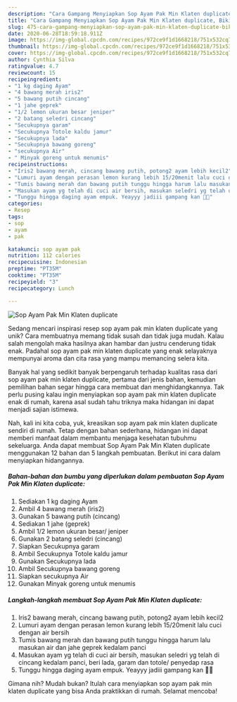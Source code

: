 ```yaml
---
description: "Cara Gampang Menyiapkan Sop Ayam Pak Min Klaten duplicate, Bikin Ngiler"
title: "Cara Gampang Menyiapkan Sop Ayam Pak Min Klaten duplicate, Bikin Ngiler"
slug: 475-cara-gampang-menyiapkan-sop-ayam-pak-min-klaten-duplicate-bikin-ngiler
date: 2020-06-28T18:59:18.911Z
image: https://img-global.cpcdn.com/recipes/972ce9f1d1668218/751x532cq70/sop-ayam-pak-min-klaten-duplicate-foto-resep-utama.jpg
thumbnail: https://img-global.cpcdn.com/recipes/972ce9f1d1668218/751x532cq70/sop-ayam-pak-min-klaten-duplicate-foto-resep-utama.jpg
cover: https://img-global.cpcdn.com/recipes/972ce9f1d1668218/751x532cq70/sop-ayam-pak-min-klaten-duplicate-foto-resep-utama.jpg
author: Cynthia Silva
ratingvalue: 4.7
reviewcount: 15
recipeingredient:
- "1 kg daging Ayam"
- "4 bawang merah iris2"
- "5 bawang putih cincang"
- "1 jahe geprek"
- "1/2 lemon ukuran besar jeniper"
- "2 batang seledri cincang"
- "Secukupnya garam"
- "Secukupnya Totole kaldu jamur"
- "Secukupnya lada"
- "Secukupnya bawang goreng"
- "secukupnya Air"
- " Minyak goreng untuk menumis"
recipeinstructions:
- "Iris2 bawang merah, cincang bawang putih, potong2 ayam lebih kecil2"
- "Lumuri ayam dengan perasan lemon kurang lebih 15/20menit lalu cuci dengan air bersih"
- "Tumis bawang merah dan bawang putih tunggu hingga harum lalu masukan air dan jahe geprek kedalam panci"
- "Masukan ayam yg telah di cuci air bersih, masukan seledri yg telah di cincang kedalam panci, beri lada, garam dan totole/ penyedap rasa"
- "Tunggu hingga daging ayam empuk. Yeayyy jadiii gampang kan 👌🏻"
categories:
- Resep
tags:
- sop
- ayam
- pak

katakunci: sop ayam pak 
nutrition: 112 calories
recipecuisine: Indonesian
preptime: "PT35M"
cooktime: "PT35M"
recipeyield: "3"
recipecategory: Lunch

---
```



![Sop Ayam Pak Min Klaten duplicate](https://img-global.cpcdn.com/recipes/972ce9f1d1668218/751x532cq70/sop-ayam-pak-min-klaten-duplicate-foto-resep-utama.jpg)

Sedang mencari inspirasi resep sop ayam pak min klaten duplicate yang unik? Cara membuatnya memang tidak susah dan tidak juga mudah. Kalau salah mengolah maka hasilnya akan hambar dan justru cenderung tidak enak. Padahal sop ayam pak min klaten duplicate yang enak selayaknya mempunyai aroma dan cita rasa yang mampu memancing selera kita.



Banyak hal yang sedikit banyak berpengaruh terhadap kualitas rasa dari sop ayam pak min klaten duplicate, pertama dari jenis bahan, kemudian pemilihan bahan segar hingga cara membuat dan menghidangkannya. Tak perlu pusing kalau ingin menyiapkan sop ayam pak min klaten duplicate enak di rumah, karena asal sudah tahu triknya maka hidangan ini dapat menjadi sajian istimewa.


Nah, kali ini kita coba, yuk, kreasikan sop ayam pak min klaten duplicate sendiri di rumah. Tetap dengan bahan sederhana, hidangan ini dapat memberi manfaat dalam membantu menjaga kesehatan tubuhmu sekeluarga. Anda dapat membuat Sop Ayam Pak Min Klaten duplicate menggunakan 12 bahan dan 5 langkah pembuatan. Berikut ini cara dalam menyiapkan hidangannya.

<!--inarticleads1-->

##### Bahan-bahan dan bumbu yang diperlukan dalam pembuatan Sop Ayam Pak Min Klaten duplicate:

1. Sediakan 1 kg daging Ayam
1. Ambil 4 bawang merah (iris2)
1. Gunakan 5 bawang putih (cincang)
1. Sediakan 1 jahe (geprek)
1. Ambil 1/2 lemon ukuran besar/ jeniper
1. Gunakan 2 batang seledri (cincang)
1. Siapkan Secukupnya garam
1. Ambil Secukupnya Totole kaldu jamur
1. Gunakan Secukupnya lada
1. Ambil Secukupnya bawang goreng
1. Siapkan secukupnya Air
1. Gunakan  Minyak goreng untuk menumis




<!--inarticleads2-->

##### Langkah-langkah membuat Sop Ayam Pak Min Klaten duplicate:

1. Iris2 bawang merah, cincang bawang putih, potong2 ayam lebih kecil2
1. Lumuri ayam dengan perasan lemon kurang lebih 15/20menit lalu cuci dengan air bersih
1. Tumis bawang merah dan bawang putih tunggu hingga harum lalu masukan air dan jahe geprek kedalam panci
1. Masukan ayam yg telah di cuci air bersih, masukan seledri yg telah di cincang kedalam panci, beri lada, garam dan totole/ penyedap rasa
1. Tunggu hingga daging ayam empuk. Yeayyy jadiii gampang kan 👌🏻




Gimana nih? Mudah bukan? Itulah cara menyiapkan sop ayam pak min klaten duplicate yang bisa Anda praktikkan di rumah. Selamat mencoba!
